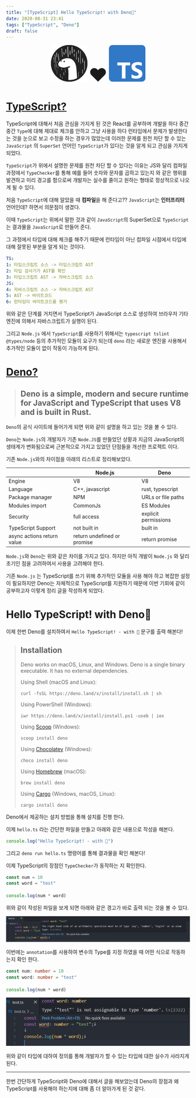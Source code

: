 ```yaml
---
title: "[TypeScript] Hello TypeScript! with Deno🦕"
date: 2020-08-31 23:41
tags: ["TypeScript", "Deno"]
draft: false
---
```


<p align="center">
<img  style="display: inline;  witdh: 100px; height: 100px; background-color: white;" src="image/hello-typescript-with-deno/logo.svg" />
<span style="font-size: 50px;">❤</span>
<img style="display: inline; witdh: 100px; height: 100px;" src="image/hello-typescript-with-deno/Typescript_logo_2020.svg" />
</p>

# [TypeScript?](https://www.typescriptlang.org/)

TypeScript에 대해서 처음 관심을 가지게 된 것은 React를 공부하며 개발을 하다 중간 중간 `Type`에 대해 제대로 체크를 안하고 그냥 사용을 하다 런타임에서 문제가 발생한다는 것을 눈으로 보고 수정을 하는 경우가 많았는데 이러한 문제를 원천 차단 할 수 있는 `JavaScript` 의 `SuperSet` 언어인 `TypeScript`가 있다는 것을 알게 되고 관심을 가지게 되었다.

`TypeScript`가 위에서 설명한 문제를 원천 차단 할 수 있다는 이유는 JS와 달리 컴파일 과정에서 `TypeChecker`를 통해 예를 들어 숫자와 문자를 곱하고 있는지 와 같은 행위를 발견하고 미리 경고를 함으로써 개발자는 실수를 줄이고 원하는 형태로 정상적으로 나오게 될 수 있다.

처음 `TypeScript`에 대해 알았을 때 **컴파일**을 해 준다고?? `JavaScript`는 **인터프리터** 언어인데? 하면서 의문점이 생겼다.

이때 `TypeScript`는 위에서 말한 것과 같이 `JavaScript`의 SuperSet으로 `TypeScript`는 결과물을 `JavaScript`로 만들어 준다.

그 과정에서 타입에 대해 체크를 해주기 때문에 런타임이 아닌 컴파일 시점에서 타입에 대해 잘못된 부분을 알게 되는 것이다.

```yml
TS:
1: 타입스크립트 소스 -> 타입스크립트 AST
2: 타입 검사기가 AST를 확인
3: 타입스크립트 AST -> 자바스크립트 소스
JS:
4: 자바스크립트 소스 -> 자바스크립트 AST
5: AST -> 바이트코드
6: 런타임이 바이트코드를 평가
```

위와 같은 단계를 거치면서 TypeScript가 JavaScript 소스로 생성하여 브라우저 기타 엔진에 의해서 자바스크립트가 실행이 된다.

그리고 `Node.js` 에서 `TypeScript`를 사용하기 위해서는 `typescript tslint @types/node` 등의 추가적인 모듈이 요구가 되는데 `deno` 라는 새로운 엔진을 사용해서 추가적인 모듈이 없이 작동이 가능하게 된다.

# [Deno?](https://deno.land/)

> ## Deno is a simple, modern and secure runtime for JavaScript and TypeScript that uses V8 and is built in Rust.

`Deno`의 공식 사이트에 들어가게 되면 위와 같이 설명을 하고 있는 것을 볼 수 있다.

`Deno`는 `Node.js`의 개발자가 기존 `Node.JS`를 만들었던 상황과 지금의 JavaScript의 생태계가 변화됨으로써 근본적으로 가지고 있었던 단점들을 개선한 프로젝트 이다.

기존 `Node.js`와의 차이점을 아래의 리스트로 정리해보았다.

|                            | Node.js                     | Deno                 |
| -------------------------- | --------------------------- | -------------------- |
| Engine                     | V8                          | V8                   |
| Language                   | C++, javascript             | rust, typescript     |
| Package manager            | NPM                         | URLs or file paths   |
| Modules import             | CommonJs                    | ES Modules           |
| Security                   | full access                 | explicit permissions |
| TypeScript Support         | not built in                | built in             |
| async actions return value | return undefined or promise | return promise       |

`Node.js`와 `Deno`는 위와 같은 차이를 가지고 있다. 하지만 아직 개발이 `Node.js` 와 달리 초기인 점을 고려하여서 사용을 고려해야 한다.

기존 `Node.js` 는 TypeScript를 쓰기 위해 추가적인 모듈을 사용 해야 하고 복잡한 설정이 필요하지만 Deno는 자체적으로 TypeScript를 지원하기 때문에 이번 기회에 같이 공부하고자 이렇게 정리 글을 작성하게 되었다.

# Hello TypeScript! with Deno🦕

이제 한번 Deno를 설치하여서 `Hello TypeScript! - with 🦕` 문구를 출력 해본다!

> ## Installation
>
> Deno works on macOS, Linux, and Windows. Deno is a single binary executable. It has no external dependencies.
>
> Using Shell (macOS and Linux):
>
> ```
> curl -fsSL https://deno.land/x/install/install.sh | sh
> ```
>
> Using PowerShell (Windows):
>
> ```
> iwr https://deno.land/x/install/install.ps1 -useb | iex
> ```
>
> Using [Scoop](https://scoop.sh/) (Windows):
>
> ```
> scoop install deno
> ```
>
> Using [Chocolatey](https://chocolatey.org/packages/deno) (Windows):
>
> ```
> choco install deno
> ```
>
> Using [Homebrew](https://formulae.brew.sh/formula/deno) (macOS):
>
> ```
> brew install deno
> ```
>
> Using [Cargo](https://crates.io/crates/deno) (Windows, macOS, Linux):
>
> ```
> cargo install deno
> ```

Deno에서 제공하는 설치 방법을 통해 설치를 진행 한다.

이제 `hello.ts` 라는 간단한 파일을 만들고 아래와 같은 내용으로 작성을 해본다.

```ts
console.log("Hello TypeScript! - with 🦕")
```

그리고 `deno run hello.ts` 명령어를 통해 결과물을 확인 해본다!

이제 TypeScript의 장점인 `TypeChecker`가 동작하는 지 확인한다.

```ts
const num = 10
const word = "test"

console.log(num * word)
```

위와 같이 작성된 파일을 보게 되면 아래와 같은 경고가 바로 출력 되는 것을 볼 수 있다.

![image-20200901025605633](image/hello-typescript-with-deno/image-20200901025605633.png)

이번에는 `annotation`를 사용하여 변수의 Type를 지정 하였을 때 어떤 식으로 작동하는지 확인 한다.

```ts
const num: number = 10
const word: number = "test"

console.log(num * word)
```

![image-20200901025947806](image/hello-typescript-with-deno/image-20200901025947806.png)

위와 같이 타입에 대하여 정의를 통해 개발자가 할 수 있는 타입에 대한 실수가 사라지게 된다.

---

한번 간단하게 TypeScript와 Deno에 대해서 글을 해보았는데 Deno의 장점과 왜 TypeScript를 사용해야 하는지에 대해 좀 더 알아가게 된 것 같다.
